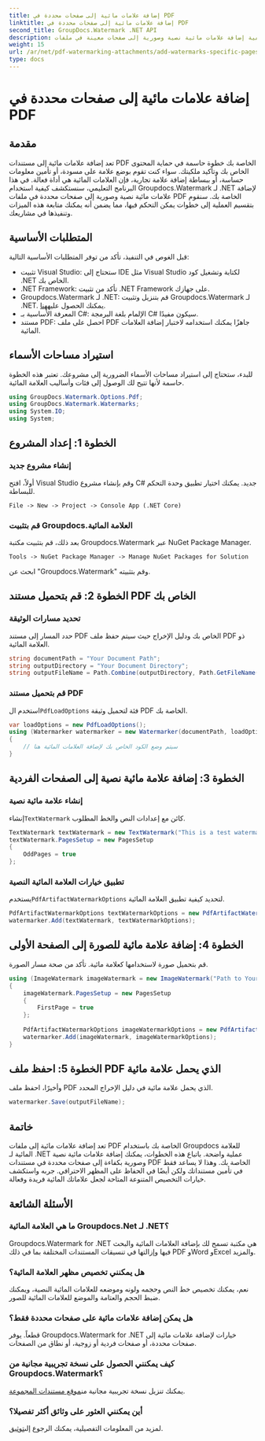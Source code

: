 ```yaml
---
title: إضافة علامات مائية إلى صفحات محددة في PDF
linktitle: إضافة علامات مائية إلى صفحات محددة في PDF
second_title: GroupDocs.Watermark .NET API
description: تعرف على كيفية إضافة علامات مائية نصية وصورية إلى صفحات معينة في ملفات PDF باستخدام Groupdocs للعلامة المائية لـ .NET. اتبع دليلنا التفصيلي لتأمين مستنداتك.
weight: 15
url: /ar/net/pdf-watermarking-attachments/add-watermarks-specific-pages-pdf/
type: docs
---
```

# إضافة علامات مائية إلى صفحات محددة في PDF

## مقدمة
تعد إضافة علامات مائية إلى مستندات PDF الخاصة بك خطوة حاسمة في حماية المحتوى الخاص بك وتأكيد ملكيتك. سواء كنت تقوم بوضع علامة على مسودة، أو تأمين معلومات حساسة، أو ببساطة إضافة علامة تجارية، فإن العلامات المائية هي أداة فعالة. في هذا البرنامج التعليمي، سنستكشف كيفية استخدام Groupdocs.Watermark لـ .NET لإضافة علامات مائية نصية وصورية إلى صفحات محددة في ملفات PDF الخاصة بك. سنقوم بتقسيم العملية إلى خطوات يمكن التحكم فيها، مما يضمن أنه يمكنك متابعة هذه الميزات وتنفيذها في مشاريعك.
## المتطلبات الأساسية
قبل الغوص في التنفيذ، تأكد من توفر المتطلبات الأساسية التالية:
- تثبيت Visual Studio: ستحتاج إلى IDE مثل Visual Studio لكتابة وتشغيل كود .NET الخاص بك.
- .NET Framework: تأكد من تثبيت .NET Framework على جهازك.
-  Groupdocs.Watermark لـ .NET: قم بتنزيل وتثبيت Groupdocs.Watermark لـ .NET. يمكنك الحصول عليه[هنا](https://releases.groupdocs.com/Watermark/net/).
- المعرفة الأساسية بـ C#: الإلمام بلغة البرمجة C# سيكون مفيدًا.
- مستند PDF: احصل على ملف PDF جاهزًا يمكنك استخدامه لاختبار إضافة العلامات المائية.
## استيراد مساحات الأسماء
للبدء، ستحتاج إلى استيراد مساحات الأسماء الضرورية إلى مشروعك. تعتبر هذه الخطوة حاسمة لأنها تتيح لك الوصول إلى فئات وأساليب العلامة المائية.
```csharp
using GroupDocs.Watermark.Options.Pdf;
using GroupDocs.Watermark.Watermarks;
using System.IO;
using System;
```
## الخطوة 1: إعداد المشروع
### إنشاء مشروع جديد
أولاً، افتح Visual Studio وقم بإنشاء مشروع C# جديد. يمكنك اختيار تطبيق وحدة التحكم للبساطة.
```plaintext
File -> New -> Project -> Console App (.NET Core)
```
### قم بتثبيت Groupdocs.العلامة المائية
بعد ذلك، قم بتثبيت مكتبة Groupdocs.Watermark عبر NuGet Package Manager.
```plaintext
Tools -> NuGet Package Manager -> Manage NuGet Packages for Solution
```
ابحث عن "Groupdocs.Watermark" وقم بتثبيته.
## الخطوة 2: قم بتحميل مستند PDF الخاص بك
### تحديد مسارات الوثيقة
حدد المسار إلى مستند PDF الخاص بك ودليل الإخراج حيث سيتم حفظ ملف PDF ذو العلامة المائية.
```csharp
string documentPath = "Your Document Path";
string outputDirectory = "Your Document Directory";
string outputFileName = Path.Combine(outputDirectory, Path.GetFileName(documentPath));
```
### قم بتحميل مستند PDF
 استخدم ال`PdfLoadOptions` فئة لتحميل وثيقة PDF الخاصة بك.
```csharp
var loadOptions = new PdfLoadOptions();
using (Watermarker watermarker = new Watermarker(documentPath, loadOptions))
{
    // سيتم وضع الكود الخاص بك لإضافة العلامات المائية هنا
}
```
## الخطوة 3: إضافة علامة مائية نصية إلى الصفحات الفردية
### إنشاء علامة مائية نصية
 إنشاء`TextWatermark` كائن مع إعدادات النص والخط المطلوب.
```csharp
TextWatermark textWatermark = new TextWatermark("This is a test watermark", new Font("Arial", 8));
textWatermark.PagesSetup = new PagesSetup
{
    OddPages = true
};
```
### تطبيق خيارات العلامة المائية النصية
 يستخدم`PdfArtifactWatermarkOptions` لتحديد كيفية تطبيق العلامة المائية.
```csharp
PdfArtifactWatermarkOptions textWatermarkOptions = new PdfArtifactWatermarkOptions();
watermarker.Add(textWatermark, textWatermarkOptions);
```
## الخطوة 4: إضافة علامة مائية للصورة إلى الصفحة الأولى
قم بتحميل صورة لاستخدامها كعلامة مائية. تأكد من صحة مسار الصورة.
```csharp
using (ImageWatermark imageWatermark = new ImageWatermark("Path to Your Image"))
{
    imageWatermark.PagesSetup = new PagesSetup
    {
        FirstPage = true
    };
    
    PdfArtifactWatermarkOptions imageWatermarkOptions = new PdfArtifactWatermarkOptions();
    watermarker.Add(imageWatermark, imageWatermarkOptions);
}
```
## الخطوة 5: احفظ ملف PDF الذي يحمل علامة مائية
وأخيرًا، احفظ ملف PDF الذي يحمل علامة مائية في دليل الإخراج المحدد.
```csharp
watermarker.Save(outputFileName);
```
## خاتمة
تعد إضافة علامات مائية إلى ملفات PDF الخاصة بك باستخدام Groupdocs للعلامة المائية لـ .NET عملية واضحة. باتباع هذه الخطوات، يمكنك إضافة علامات مائية نصية وصورية بكفاءة إلى صفحات محددة في مستندات PDF الخاصة بك. وهذا لا يساعد فقط في تأمين مستنداتك ولكن أيضًا في الحفاظ على المظهر الاحترافي. جربه واستكشف خيارات التخصيص المتنوعة المتاحة لجعل علاماتك المائية فريدة وفعالة.
## الأسئلة الشائعة
### ما هي العلامة المائية Groupdocs.Net لـ .NET؟
Groupdocs.Watermark for .NET هي مكتبة تسمح لك بإضافة العلامات المائية والبحث فيها وإزالتها في تنسيقات المستندات المختلفة بما في ذلك PDF وWord وExcel والمزيد.
### هل يمكنني تخصيص مظهر العلامة المائية؟
نعم، يمكنك تخصيص خط النص وحجمه ولونه وموضعه للعلامات المائية النصية، ويمكنك ضبط الحجم والعتامة والموضع للعلامات المائية للصور.
### هل يمكن إضافة علامات مائية على صفحات محددة فقط؟
قطعاً. يوفر Groupdocs.Watermark for .NET خيارات لإضافة علامات مائية إلى صفحات محددة، أو صفحات فردية أو زوجية، أو نطاق من الصفحات.
### كيف يمكنني الحصول على نسخة تجريبية مجانية من Groupdocs.Watermark؟
 يمكنك تنزيل نسخة تجريبية مجانية من[موقع مستندات المجموعة](https://releases.groupdocs.com/).
### أين يمكنني العثور على وثائق أكثر تفصيلا؟
 لمزيد من المعلومات التفصيلية، يمكنك الرجوع إلى[توثيق](https://tutorials.groupdocs.com/Watermark/net/).